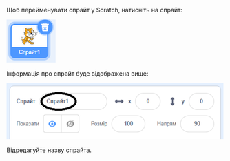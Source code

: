 Щоб перейменувати спрайт у Scratch, натисніть на спрайт:

![знімок екрана](images/rename-info.png)

Інформація про спрайт буде відображена вище:

![знімок екрана](images/rename-change.png)

Відредагуйте назву спрайта.